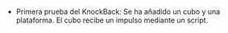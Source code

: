 - Primera prueba del KnockBack: Se ha añadido un cubo y una plataforma. El cubo recibe un impulso mediante un script.